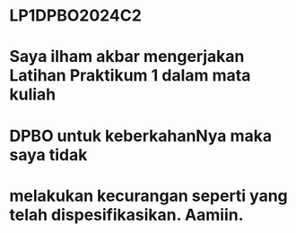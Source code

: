 # LP1DPBO2024C2
# Saya ilham akbar mengerjakan Latihan Praktikum 1 dalam mata kuliah
# DPBO untuk keberkahanNya maka saya tidak
# melakukan kecurangan seperti yang telah dispesifikasikan. Aamiin.